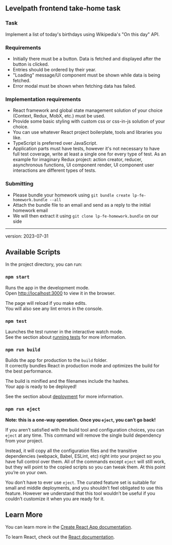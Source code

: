 ## Levelpath frontend take-home task

### Task

Implement a list of today's birthdays using Wikipedia's "On this day" API.

### Requirements

- Initially there must be a button. Data is fetched and displayed after the button is clicked.
- Entries should be ordered by their year.
- "Loading" message/UI component must be shown while data is being fetched.
- Error modal must be shown when fetching data has failed.

### Implementation requirements

- React framework and global state management solution of your choice (Context, Redux, MobX, etc.) must be used.
- Provide some basic styling with custom css or css-in-js solution of your choice.
- You can use whatever React project boilerplate, tools and libraries you like.
- TypeScript is preferred over JavaScript.
- Application parts must have tests, however it's not necessary to have full test coverage, write at least a single one for every type of test. As an example for imaginary Redux project: action creator, reducer, asynchronous functions, UI component render, UI component user interactions are different types of tests.

### Submitting

- Please bundle your homework using `git bundle create lp-fe-homework.bundle --all`
- Attach the bundle file to an email and send as a reply to the initial homework email
- We will then extract it using `git clone lp-fe-homework.bundle` on our side

---

version: 2023-07-31

## Available Scripts

In the project directory, you can run:

### `npm start`

Runs the app in the development mode.\
Open [http://localhost:3000](http://localhost:3000) to view it in the browser.

The page will reload if you make edits.\
You will also see any lint errors in the console.

### `npm test`

Launches the test runner in the interactive watch mode.\
See the section about [running tests](https://facebook.github.io/create-react-app/docs/running-tests) for more information.

### `npm run build`

Builds the app for production to the `build` folder.\
It correctly bundles React in production mode and optimizes the build for the best performance.

The build is minified and the filenames include the hashes.\
Your app is ready to be deployed!

See the section about [deployment](https://facebook.github.io/create-react-app/docs/deployment) for more information.

### `npm run eject`

**Note: this is a one-way operation. Once you `eject`, you can’t go back!**

If you aren’t satisfied with the build tool and configuration choices, you can `eject` at any time. This command will remove the single build dependency from your project.

Instead, it will copy all the configuration files and the transitive dependencies (webpack, Babel, ESLint, etc) right into your project so you have full control over them. All of the commands except `eject` will still work, but they will point to the copied scripts so you can tweak them. At this point you’re on your own.

You don’t have to ever use `eject`. The curated feature set is suitable for small and middle deployments, and you shouldn’t feel obligated to use this feature. However we understand that this tool wouldn’t be useful if you couldn’t customize it when you are ready for it.

## Learn More

You can learn more in the [Create React App documentation](https://facebook.github.io/create-react-app/docs/getting-started).

To learn React, check out the [React documentation](https://reactjs.org/).
